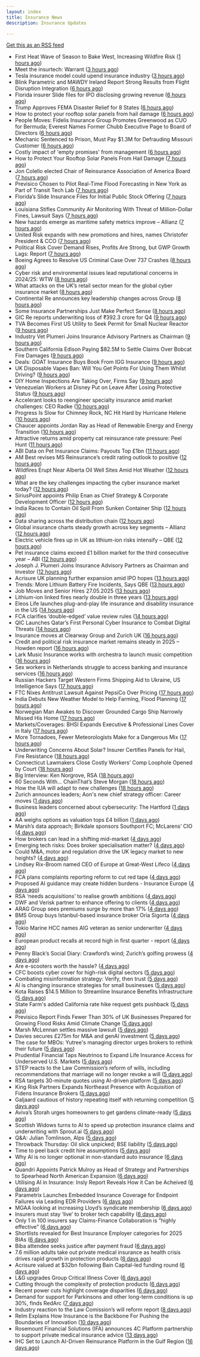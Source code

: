 ```yaml
---
layout: index
title: Insurance News
description: Insurance Updates

---
```


[Get this as an RSS feed](/insurance.rss)

<!-- news_marker starts -->
- First Heat Wave of Season to Bake West, Increasing Wildfire Risk ([1 hours ago](https://www.insurancejournal.com/news/west/2025/05/27/825245.htm))
- Meet the insurtech: Warrant ([3 hours ago](https://www.dig-in.com/news/meet-the-insurtech-warrant))
- Tesla insurance model could upend insurance industry ([3 hours ago](https://www.dig-in.com/opinion/tesla-insurance-model-could-upend-insurance-industry))
- Blink Parametric and MAWDY Ireland Report Strong Results from Flight Disruption Integration ([6 hours ago](https://www.insurtechinsights.com/blink-parametric-and-mawdy-ireland-report-strong-results-from-flight-disruption-integration/))
- Florida insurer Slide files for IPO disclosing growing revenue ([6 hours ago](https://www.dig-in.com/articles/florida-insurer-slide-files-for-ipo-disclosing-growing-revenue))
- Trump Approves FEMA Disaster Relief for 8 States ([6 hours ago](https://www.insurancejournal.com/news/midwest/2025/05/27/825224.htm))
- How to protect your rooftop solar panels from hail damage ([6 hours ago](https://www.dig-in.com/articles/how-to-protect-your-rooftop-solar-panels-from-hail-damage))
- People Moves: Fidelis Insurance Group Promotes Greenwood as CUO for Bermuda; Everest Names Former Chubb Executive Page to Board of Directors ([6 hours ago](https://www.insurancejournal.com/news/international/2025/05/27/825204.htm))
- Mechanic Sentenced to Prison, Must Pay $1.3M for Defrauding Missouri Customer ([6 hours ago](https://www.insurancejournal.com/news/midwest/2025/05/27/825206.htm))
- Costly impact of 'empty promises' from management ([6 hours ago](https://www.insurancebusinessmag.com/uk/business-strategy/costly-impact-of-empty-promises-from-management-537075.aspx))
- How to Protect Your Rooftop Solar Panels From Hail Damage ([7 hours ago](https://www.insurancejournal.com/news/southcentral/2025/05/27/825200.htm))
- Jon Colello elected Chair of Reinsurance Association of America Board ([7 hours ago](https://www.reinsurancene.ws/jon-colello-elected-chair-of-reinsurance-association-of-america-board/))
- Previsico Chosen to Pilot Real-Time Flood Forecasting in New York as Part of Transit Tech Lab ([7 hours ago](https://www.insurtechinsights.com/previsico-chosen-to-pilot-real-time-flood-forecasting-in-new-york-as-part-of-transit-tech-lab/))
- Florida’s Slide Insurance Files for Initial Public Stock Offering ([7 hours ago](https://www.insurancejournal.com/news/southeast/2025/05/27/825191.htm))
- Louisiana Stifles Community Air Monitoring With Threat of Million-Dollar Fines, Lawsuit Says ([7 hours ago](https://www.insurancejournal.com/news/southcentral/2025/05/27/825195.htm))
- New hazards emerge as maritime safety metrics improve – Allianz ([7 hours ago](https://www.insurancebusinessmag.com/uk/news/marine/new-hazards-emerge-as-maritime-safety-metrics-improve--allianz-537061.aspx))
- United Risk expands with new promotions and hires, names Christofer President & CCO ([7 hours ago](https://www.reinsurancene.ws/united-risk-expands-with-new-promotions-and-hires-names-christofer-president-cco/))
- Political Risk Cover Demand Rises, Profits Are Strong, but GWP Growth Lags: Report ([7 hours ago](https://www.insurancejournal.com/news/international/2025/05/27/825128.htm))
- Boeing Agrees to Resolve US Criminal Case Over 737 Crashes ([8 hours ago](https://www.insurancejournal.com/news/national/2025/05/27/825174.htm))
- Cyber risk and environmental issues lead reputational concerns in 2024/25: WTW ([8 hours ago](https://www.reinsurancene.ws/cyber-risk-and-environmental-issues-lead-reputational-concerns-in-2024-25-wtw/))
- What attacks on the UK’s retail sector mean for the global cyber insurance market ([8 hours ago](https://www.insurancebusinessmag.com/uk/news/breaking-news/what-attacks-on-the-uks-retail-sector-mean-for-the-global-cyber-insurance-market-537050.aspx))
- Continental Re announces key leadership changes across Group ([8 hours ago](https://www.reinsurancene.ws/continental-re-announces-key-leadership-changes-across-group/))
- Some Insurance Partnerships Just Make Perfect Sense ([8 hours ago](https://insurance-edge.net/2025/05/27/some-insurance-partnerships-just-make-perfect-sense/))
- GIC Re reports underwriting loss of ₹392.3 crore for Q4 ([9 hours ago](https://www.reinsurancene.ws/gic-re-reports-underwriting-loss-of-%e2%82%b9392-3-crore-for-q4/))
- TVA Becomes First US Utility to Seek Permit for Small Nuclear Reactor ([9 hours ago](https://www.insurancejournal.com/news/southeast/2025/05/27/825158.htm))
- Industry Vet Plumeri Joins Insurance Advisory Partners as Chairman ([9 hours ago](https://www.insurancejournal.com/news/national/2025/05/27/825131.htm))
- Southern California Edison Paying $82.5M to Settle Claims Over Bobcat Fire Damages ([9 hours ago](https://www.insurancejournal.com/news/west/2025/05/27/825153.htm))
- Deals: GOAT Insurance Buys Book From IGG Insurance ([9 hours ago](https://insurance-edge.net/2025/05/27/deals-goat-insurance-buys-book-from-igg-insurance/))
- UK Disposable Vapes Ban: Will You Get Points For Using Them Whilst Driving? ([9 hours ago](https://insurance-edge.net/2025/05/27/uk-disposable-vapes-ban-will-you-get-points-for-using-them-whilst-driving/))
- DIY Home Inspections Are Taking Over, Firms Say ([9 hours ago](https://www.insurancejournal.com/news/national/2025/05/27/824890.htm))
- Venezuelan Workers at Disney Put on Leave After Losing Protective Status ([9 hours ago](https://www.insurancejournal.com/news/southeast/2025/05/27/825133.htm))
- Accelerant looks to reengineer specialty insurance amid market challenges: CEO Radke ([10 hours ago](https://www.reinsurancene.ws/accelerant-looks-to-reengineer-specialty-insurance-amid-market-challenges-ceo-radke/))
- Progress Is Slow for Chimney Rock, NC Hit Hard by Hurricane Helene ([10 hours ago](https://www.insurancejournal.com/news/southeast/2025/05/27/825125.htm))
- Chaucer appoints Jordan Ray as Head of Renewable Energy and Energy Transition ([10 hours ago](https://www.reinsurancene.ws/chaucer-appoints-jordan-ray-as-head-of-renewable-energy-and-energy-transition/))
- Attractive returns amid property cat reinsurance rate pressure: Peel Hunt ([11 hours ago](https://www.reinsurancene.ws/attractive-returns-amid-property-cat-reinsurance-rate-pressure-peel-hunt/))
- ABI Data on Pet Insurance Claims: Payouts Top £1bn ([11 hours ago](https://insurance-edge.net/2025/05/27/abi-data-on-pet-insurance-claims-payouts-top-1bn/))
- AM Best revises MS Reinsurance’s credit rating outlook to positive ([12 hours ago](https://www.reinsurancene.ws/am-best-revises-ms-reinsurances-credit-rating-outlook-to-positive/))
- Wildfires Erupt Near Alberta Oil Well Sites Amid Hot Weather ([12 hours ago](https://www.insurancejournal.com/news/international/2025/05/27/825114.htm))
- What are the key challenges impacting the cyber insurance market today? ([12 hours ago](https://www.insurancebusinessmag.com/uk/news/cyber/what-are-the-key-challenges-impacting-the-cyber-insurance-market-today-536998.aspx))
- SiriusPoint appoints Philip Enan as Chief Strategy & Corporate Development Officer ([12 hours ago](https://www.reinsurancene.ws/siriuspoint-appoints-philip-enan-as-chief-strategy-corporate-development-officer/))
- India Races to Contain Oil Spill From Sunken Container Ship ([12 hours ago](https://www.insurancejournal.com/news/international/2025/05/27/825061.htm))
- Data sharing across the distribution chain ([12 hours ago](https://www.insurancebusinessmag.com/uk/news/breaking-news/data-sharing-across-the-distribution-chain-536997.aspx))
- Global insurance charts steady growth across key segments – Allianz ([12 hours ago](https://www.insurancebusinessmag.com/uk/news/breaking-news/global-insurance-charts-steady-growth-across-key-segments--allianz-536991.aspx))
- Electric vehicle fires up in UK as lithium-ion risks intensify – QBE ([12 hours ago](https://www.insurancebusinessmag.com/uk/news/auto-motor/electric-vehicle-fires-up-in-uk-as-lithiumion-risks-intensify--qbe-536990.aspx))
- Pet insurance claims exceed £1 billion market for the third consecutive year – ABI ([12 hours ago](https://www.insurancebusinessmag.com/uk/news/breaking-news/pet-insurance-claims-exceed-1-billion-market-for-the-third-consecutive-year--abi-536999.aspx))
- Joseph J. Plumeri Joins Insurance Advisory Partners as Chairman and Investor ([12 hours ago](https://www.insurtechinsights.com/joseph-j-plumeri-joins-insurance-advisory-partners-as-chairman-and-investor/))
- Acrisure UK planning further expansion amid IPO hopes ([13 hours ago](https://www.postonline.co.uk/news/7957733/acrisure-uk-planning-further-expansion-amid-ipo-hopes))
- Trends: More Lithium Battery Fire Incidents, Says QBE ([13 hours ago](https://insurance-edge.net/2025/05/27/trends-more-lithium-battery-fire-incidents-says-qbe/))
- Job Moves and Senior Hires 27.05.2025 ([13 hours ago](https://insurance-edge.net/2025/05/27/job-moves-and-senior-hires-27-05-2025/))
- Lithium-ion linked fires nearly double in three years ([13 hours ago](https://www.postonline.co.uk/personal/7957821/lithium-ion-linked-fires-nearly-double-in-three-years))
- Eleos Life launches plug-and-play life insurance and disability insurance in the US ([14 hours ago](https://ifamagazine.com/eleos-life-launches-plug-and-play-life-insurance-and-disability-insurance-in-the-us/))
- FCA clarifies ‘double-edged’ value review rules ([14 hours ago](https://www.postonline.co.uk/regulation/7957818/fca-clarifies-%E2%80%98double-edged%E2%80%99-value-review-rules))
- QIC Launches Qatar’s First Personal Cyber Insurance to Combat Digital Threats ([14 hours ago](https://www.insurtechinsights.com/qic-launches-qatars-first-personal-cyber-insurance-to-combat-digital-threats/))
- Insurance moves at Clearway Group and Zurich UK ([16 hours ago](https://www.insurancebusinessmag.com/uk/news/breaking-news/insurance-moves-at-clearway-group-and-zurich-uk-536969.aspx))
- Credit and political risk insurance market remains steady in 2025 – Howden report ([16 hours ago](https://www.insurancebusinessmag.com/uk/news/breaking-news/credit-and-political-risk-insurance-market-remains-steady-in-2025--howden-report-536968.aspx))
- Lark Music Insurance works with orchestra to launch music competition ([16 hours ago](https://www.insurancebusinessmag.com/uk/news/breaking-news/lark-music-insurance-works-with-orchestra-to-launch-music-competition-536967.aspx))
- Sex workers in Netherlands struggle to access banking and insurance services ([16 hours ago](https://www.insurancebusinessmag.com/uk/news/breaking-news/sex-workers-in-netherlands-struggle-to-access-banking-and-insurance-services-536966.aspx))
- Russian Hackers Target Western Firms Shipping Aid to Ukraine, US Intelligence Says ([17 hours ago](https://www.insurancejournal.com/news/national/2025/05/27/825073.htm))
- FTC Nixes Antitrust Lawsuit Against PepsiCo Over Pricing ([17 hours ago](https://www.insurancejournal.com/news/national/2025/05/27/825066.htm))
- India Debuts New Weather Model to Help Farming, Flood Planning ([17 hours ago](https://www.insurancejournal.com/news/international/2025/05/27/825049.htm))
- Norwegian Man Awakes to Discover Grounded Cargo Ship Narrowly Missed His Home ([17 hours ago](https://www.insurancejournal.com/news/international/2025/05/27/825052.htm))
- Markets/Coverages: BHSI Expands Executive & Professional Lines Cover in Italy ([17 hours ago](https://www.insurancejournal.com/news/international/2025/05/27/825058.htm))
- More Tornadoes, Fewer Meteorologists Make for a Dangerous Mix ([17 hours ago](https://www.insurancejournal.com/news/national/2025/05/27/825070.htm))
- Underwriting Concerns About Solar? Insurer Certifies Panels for Hail, Fire Resistance ([18 hours ago](https://www.insurancejournal.com/news/southeast/2025/05/27/825032.htm))
- Connecticut Lawmakers Close Costly Workers’ Comp Loophole Opened by Court ([18 hours ago](https://www.insurancejournal.com/news/east/2025/05/27/825084.htm))
- Big Interview: Ken Norgrove, RSA ([18 hours ago](https://www.postonline.co.uk/commercial/7957757/big-interview-ken-norgrove-rsa))
- 60 Seconds With... ChainThat’s Steve Morgan ([18 hours ago](https://www.postonline.co.uk/technology/7957440/60-seconds-with-chainthat%E2%80%99s-steve-morgan))
- How the IUA will adapt to new challenges ([18 hours ago](https://www.postonline.co.uk/lloyd%E2%80%99slondon/7957817/how-the-iua-will-adapt-to-new-challenges))
- Zurich announces leaders; Aon's new chief strategy officer: Career moves ([1 days ago](https://www.dig-in.com/news/zurichs-leaders-aons-chief-strategy-officer-career-moves))
- Business leaders concerned about cybersecurity: The Hartford ([1 days ago](https://www.dig-in.com/news/business-leaders-concerned-about-cybersecurity-the-hartford))
- AA weighs options as valuation tops £4 billion ([1 days ago](https://www.insurancebusinessmag.com/uk/news/auto-motor/aa-weighs-options-as-valuation-tops-4-billion-536849.aspx))
- Marsh’s data approach; Birkdale sponsors Southport FC; McLarens’ CIO ([4 days ago](https://www.postonline.co.uk/news/7957810/marsh%E2%80%99s-data-approach-birkdale-sponsors-southport-fc-mclarens%E2%80%99-cio))
- How brokers can lead in a shifting mid-market ([4 days ago](https://www.insurancebusinessmag.com/uk/news/breaking-news/how-brokers-can-lead-in-a-shifting-midmarket-536720.aspx))
- Emerging tech risks: Does broker specialisation matter? ([4 days ago](https://www.insurancebusinessmag.com/uk/news/technology/emerging-tech-risks-does-broker-specialisation-matter-536719.aspx))
- Could M&A, motor and regulation drive the UK legacy market to new heights? ([4 days ago](https://www.postonline.co.uk/reinsurance/7957816/could-ma-motor-and-regulation-drive-the-uk-legacy-market-to-new-heights))
- Lindsey Rix-Broom named CEO of Europe at Great-West Lifeco ([4 days ago](https://www.insurancebusinessmag.com/uk/news/life-insurance/lindsey-rixbroom-named-ceo-of-europe-at-greatwest-lifeco-536718.aspx))
- FCA plans complaints reporting reform to cut red tape ([4 days ago](https://www.insurancebusinessmag.com/uk/news/breaking-news/fca-plans-complaints-reporting-reform-to-cut-red-tape-536717.aspx))
- Proposed AI guidance may create hidden burdens - Insurance Europe ([4 days ago](https://www.insurancebusinessmag.com/uk/news/technology/proposed-ai-guidance-may-create-hidden-burdens--insurance-europe-536716.aspx))
- RSA ‘needs acquisitions’ to realise growth ambitions ([4 days ago](https://www.postonline.co.uk/news/7957807/rsa-%E2%80%98needs-acquisitions%E2%80%99-to-realise-growth-ambitions))
- DWF and Verisk partner to enhance offering to clients ([4 days ago](https://www.postonline.co.uk/news/7957815/dwf-and-verisk-partner-to-enhance-offering-to-clients))
- ARAG Group sees premiums surge by more than 17% ([4 days ago](https://www.insurancebusinessmag.com/uk/news/breaking-news/arag-group-sees-premiums-surge-by-more-than-17-536693.aspx))
- BMS Group buys Istanbul-based insurance broker Oria Sigorta ([4 days ago](https://www.insurancebusinessmag.com/uk/news/breaking-news/bms-group-buys-istanbulbased-insurance-broker-oria-sigorta-536691.aspx))
- Tokio Marine HCC names AIG veteran as senior underwriter ([4 days ago](https://www.insurancebusinessmag.com/uk/news/professional-liability/tokio-marine-hcc-names-aig-veteran-as-senior-underwriter-536690.aspx))
- European product recalls at record high in first quarter - report ([4 days ago](https://www.insurancebusinessmag.com/uk/news/breaking-news/european-product-recalls-at-record-high-in-first-quarter--report-536689.aspx))
- Penny Black’s Social Diary: Crawford’s wind; Zurich’s golfing prowess ([4 days ago](https://www.postonline.co.uk/people/7957569/penny-black%E2%80%99s-social-diary-crawford%E2%80%99s-wind-zurich%E2%80%99s-golfing-prowess))
- Are e-scooters worth the hassle? ([4 days ago](https://www.postonline.co.uk/regulation/7957744/are-e-scooters-worth-the-hassle))
- CFC boosts cyber cover for high-risk digital sectors ([5 days ago](https://www.insurancebusinessmag.com/uk/news/cyber/cfc-boosts-cyber-cover-for-highrisk-digital-sectors-536652.aspx))
- Combating misinformation strategy: Verify, then trust ([5 days ago](https://www.dig-in.com/opinion/strategies-for-fighting-misinformation))
- AI is changing insurance strategies for small businesses ([5 days ago](https://www.dig-in.com/opinion/ai-is-changing-insurance-strategies-for-small-businesses))
- Kota Raises $14.5 Million to Streamline Insurance Benefits Infrastructure ([5 days ago](https://www.insurtechinsights.com/kota-raises-14-5-million-to-streamline-insurance-benefits-infrastructure/))
- State Farm's added California rate hike request gets pushback ([5 days ago](https://www.dig-in.com/news/state-farms-added-california-rate-hike-gets-pushback))
- Previsico Report Finds Fewer Than 30% of UK Businesses Prepared for Growing Flood Risks Amid Climate Change ([5 days ago](https://www.insurtechinsights.com/previsico-report-finds-fewer-than-30-of-uk-businesses-prepared-for-growing-flood-risks-amid-climate-change/))
- Marsh McLennan settles massive lawsuit ([5 days ago](https://www.insurancebusinessmag.com/uk/news/legal-insights/marsh-mclennan-settles-massive-lawsuit-536579.aspx))
- Davies secures £275m for M&A and genAI investment ([5 days ago](https://www.postonline.co.uk/claims/7957808/davies-secures-%C2%A3275m-for-ma-and-genai-investment))
- The case for MBOs: Yutree's managing director urges brokers to rethink their future ([5 days ago](https://www.insurancebusinessmag.com/uk/news/business-resilience/the-case-for-mbos-yutrees-managing-director-urges-brokers-to-rethink-their-future-536561.aspx))
- Prudential Financial Taps Neutrinos to Expand Life Insurance Access for Underserved U.S. Markets ([5 days ago](https://www.insurtechinsights.com/prudential-financial-taps-neutrinos-to-expand-life-insurance-access-for-underserved-u-s-markets/))
- STEP reacts to the Law Commission’s reform of wills, including recommendations that marriage will no longer revoke a will ([5 days ago](https://ifamagazine.com/step-reacts-to-the-law-commissions-reform-of-wills-including-recommendations-that-marriage-will-no-longer-revoke-a-will/))
- RSA targets 30-minute quotes using AI-driven platform ([5 days ago](https://www.postonline.co.uk/commercial/7957756/rsa-targets-30-minute-quotes-using-ai-driven-platform))
- King Risk Partners Expands Northeast Presence with Acquisition of Fidens Insurance Brokers ([5 days ago](https://www.insurtechinsights.com/king-risk-partners-expands-northeast-presence-with-acquisition-of-fidens-insurance-brokers/))
- Galjaard cautious of history repeating itself with returning competition ([5 days ago](https://www.postonline.co.uk/news/7957781/galjaard-cautious-of-history-repeating-itself-with-returning-competition))
- Aviva’s Storah urges homeowners to get gardens climate-ready ([5 days ago](https://www.postonline.co.uk/personal/7957795/aviva%E2%80%99s-storah-urges-homeowners-to-get-gardens-climate-ready))
- Scottish Widows turns to AI to speed up protection insurance claims and underwriting with Sprout.ai ([5 days ago](https://ifamagazine.com/scottish-widows-turns-to-ai-to-speed-up-protection-insurance-claims-and-underwriting-with-sprout-ai/))
- Q&A: Julian Tomlinson, Alps ([5 days ago](https://www.postonline.co.uk/broker/7957208/qa-julian-tomlinson-alps))
- Throwback Thursday: Oil slick unpicked; BSE liability ([5 days ago](https://www.postonline.co.uk/commercial/7956605/throwback-thursday-oil-slick-unpicked-bse-liability))
- Time to peel back credit hire assumptions ([5 days ago](https://www.postonline.co.uk/personal/7957762/time-to-peel-back-credit-hire-assumptions))
- Why AI is no longer optional in non-standard auto insurance ([6 days ago](https://www.dig-in.com/opinion/ais-role-in-non-standard-auto-insurance))
- Quandri Appoints Patrick Mulroy as Head of Strategy and Partnerships to Spearhead North American Expansion ([6 days ago](https://www.insurtechinsights.com/quandri-appoints-patrick-mulroy-as-head-of-strategy-and-partnerships-to-spearhead-north-american-expansion/))
- Utilising AI in Insurance: Insly Report Reveals How it Can be Acheived ([6 days ago](https://thefintechtimes.com/utilising-ai-in-insurance-insly-report-reveals-how-it-can-be-acheived/))
- Parametrix Launches Embedded Insurance Coverage for Endpoint Failures via Leading EDR Providers ([6 days ago](https://www.insurtechinsights.com/parametrix-launches-embedded-insurance-coverage-for-endpoint-failures-via-leading-edr-providers/))
- MGAA looking at increasing Lloyd’s syndicate membership ([6 days ago](https://www.postonline.co.uk/news/7957794/mgaa-looking-at-increasing-lloyd%E2%80%99s-syndicate-membership))
- Insurers must stay ‘live’ to broker tech capability ([6 days ago](https://www.postonline.co.uk/broker/7957792/insurers-must-stay-%E2%80%98live%E2%80%99-to-broker-tech-capability))
- Only 1 in 100 insurers say Claims-Finance Collaboration is “highly effective” ([6 days ago](https://ifamagazine.com/only-1-in-100-insurers-say-claims-finance-collaboration-is-highly-effective/))
- Shortlists revealed for Best Insurance Employer categories for 2025 BIAs ([6 days ago](https://www.postonline.co.uk/broker/7957793/shortlists-revealed-for-best-insurance-employer-categories-for-2025-bias))
- Biba attendee seeks justice after payment fraud ([6 days ago](https://www.postonline.co.uk/news/7957800/biba-attendee-seeks-justice-after-payment-fraud))
- 7.6 million adults take out private medical insurance as health crisis drives rapid growth in protection products ([6 days ago](https://ifamagazine.com/7-6-million-adults-take-out-private-medical-insurance-as-health-crisis-drives-rapid-growth-in-protection-products/))
- Acrisure valued at $32bn following Bain Capital-led funding round ([6 days ago](https://www.postonline.co.uk/broker/7957799/acrisure-valued-at-32bn-following-bain-capital-led-funding-round))
- L&G upgrades Group Critical Illness Cover ([6 days ago](https://ifamagazine.com/lg-upgrades-group-critical-illness-cover/))
- Cutting through the complexity of protection products ([6 days ago](https://ifamagazine.com/cutting-through-the-complexity-of-protection-products/))
- Recent power cuts highlight coverage disparities ([6 days ago](https://www.postonline.co.uk/commercial/7957791/recent-power-cuts-highlight-coverage-disparities))
- Demand for support for Parkinsons and other long-term conditions is up 30%, finds RedArc ([7 days ago](https://ifamagazine.com/demand-for-support-for-parkinsons-and-other-long-term-conditions-is-up-30-finds-redarc/))
- Industry reaction to the Law Comission’s will reform report ([8 days ago](https://ifamagazine.com/industry-reaction-to-the-law-comissions-will-reform-report/))
- Relm Explains How Insurance is the Backbone For Pushing the Boundaries of Innovation ([10 days ago](https://thefintechtimes.com/relm-explains-how-insurance-is-the-backbone-for-pushing-the-boundaries-of-innovation/))
- Rosemount Financial Solutions (IFA) announces 4C Platform partnership to support private medical insurance advice ([13 days ago](https://ifamagazine.com/rosemount-financial-solutions-ifa-announces-4c-platform-partnership-to-support-private-medical-insurance-advice/))
- IHC Set to Launch AI-Driven Reinsurance Platform in the Gulf Region ([16 days ago](https://thefintechtimes.com/ihc-set-to-launch-ai-driven-reinsurance-platform/))

<!-- news_marker ends -->
